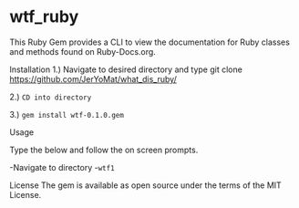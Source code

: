 # wtf_ruby 

This Ruby Gem provides a CLI to view the documentation for Ruby classes and methods found on Ruby-Docs.org.  

Installation
1.) Navigate to desired directory and type
git clone https://github.com/JerYoMat/what_dis_ruby/

2.) ``CD into directory``

3.) ``gem install wtf-0.1.0.gem ``

Usage

Type the below and follow the on screen prompts.

-Navigate to directory 
-``wtf1`` 


License
The gem is available as open source under the terms of the MIT License.
